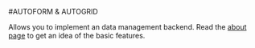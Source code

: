 #AUTOFORM & AUTOGRID

Allows you to implement an data management backend. Read the [about page](http://www.koala-framework.org/about/autoform_autogrid) to get an idea of the basic features.